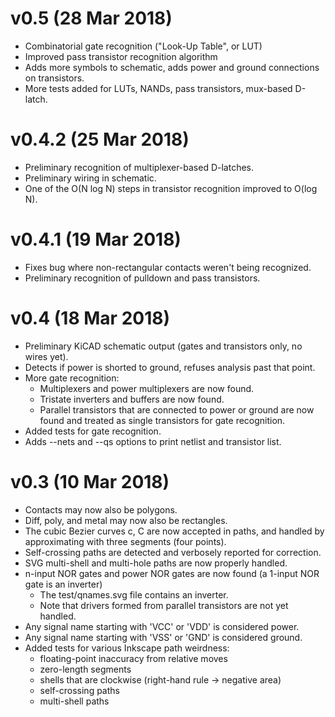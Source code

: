 # v0.5 (28 Mar 2018)
* Combinatorial gate recognition ("Look-Up Table", or LUT)
* Improved pass transistor recognition algorithm
* Adds more symbols to schematic, adds power and ground connections on transistors.
* More tests added for LUTs, NANDs, pass transistors, mux-based D-latch.

# v0.4.2 (25 Mar 2018)
* Preliminary recognition of multiplexer-based D-latches.
* Preliminary wiring in schematic.
* One of the O(N log N) steps in transistor recognition improved to O(log N).

# v0.4.1 (19 Mar 2018)
* Fixes bug where non-rectangular contacts weren't being recognized.
* Preliminary recognition of pulldown and pass transistors.

# v0.4 (18 Mar 2018)
* Preliminary KiCAD schematic output (gates and transistors only, no wires yet).
* Detects if power is shorted to ground, refuses analysis past that point.
* More gate recognition:
    * Multiplexers and power multiplexers are now found.
    * Tristate inverters and buffers are now found.
    * Parallel transistors that are connected to power or ground are now found and treated as single transistors for gate recognition.
* Added tests for gate recognition.
* Adds --nets and --qs options to print netlist and transistor list.

# v0.3 (10 Mar 2018)
* Contacts may now also be polygons.
* Diff, poly, and metal may now also be rectangles.
* The cubic Bezier curves c, C are now accepted in paths, and handled by approximating with three segments (four points).
* Self-crossing paths are detected and verbosely reported for correction.
* SVG multi-shell and multi-hole paths are now properly handled.
* n-input NOR gates and power NOR gates are now found (a 1-input NOR gate is an inverter)
    * The test/qnames.svg file contains an inverter.
    * Note that drivers formed from parallel transistors are not yet handled.
* Any signal name starting with 'VCC' or 'VDD' is considered power.
* Any signal name starting with 'VSS' or 'GND' is considered ground.
* Added tests for various Inkscape path weirdness:
    * floating-point inaccuracy from relative moves
    * zero-length segments
    * shells that are clockwise (right-hand rule -> negative area)
    * self-crossing paths
    * multi-shell paths